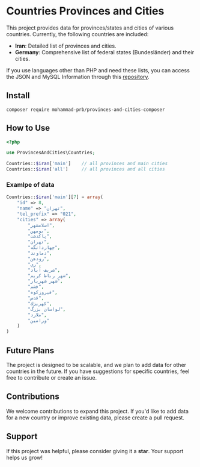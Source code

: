 # Countries Provinces and Cities

This project provides data for provinces/states and cities of various countries. Currently, the following countries are included:

- **Iran**: Detailed list of provinces and cities.
- **Germany**: Comprehensive list of federal states (Bundesländer) and their cities.

If you use languages other than PHP and need these lists, you can access the JSON and MySQL Information through this [repository](https://github.com/mohammad-prb/provinces-and-cities).

## Install
```
composer require mohammad-prb/provinces-and-cities-composer
```

## How to Use
```php
<?php

use ProvincesAndCities\Countries;

Countries::$iran['main']    // all provinces and main cities
Countries::$iran['all']     // all provinces and all cities
```

### Examlpe of data
```php
Countries::$iran['main'][7] = array(
    "id" => 8,
    "name" => "تهران",
    "tel_prefix" => "021",
    "cities" => array(
        "اسلامشهر",
        "بومهن",
        "پاكدشت",
        "تهران",
        "چهاردانگه",
        "دماوند",
        "رودهن",
        "ري",
        "شريف آباد",
        "شهر رباط كريم",
        "شهر شهريار",
        "فشم",
        "فيروزكوه",
        "قدس",
        "كهريزك",
        "لواسان بزرگ",
        "ملارد",
        "ورامين"
    )
)
```

## Future Plans
The project is designed to be scalable, and we plan to add data for other countries in the future. If you have suggestions for specific countries, feel free to contribute or create an issue.

## Contributions
We welcome contributions to expand this project. If you'd like to add data for a new country or improve existing data, please create a pull request.

## Support
If this project was helpful, please consider giving it a **star**. Your support helps us grow!
